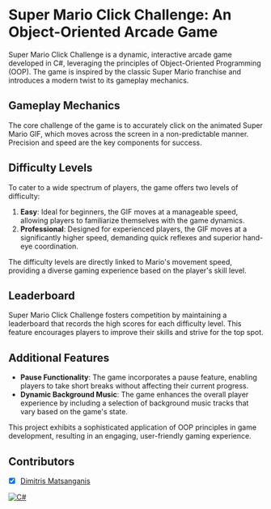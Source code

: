 # Super Mario Click Challenge: An Object-Oriented Arcade Game

Super Mario Click Challenge is a dynamic, interactive arcade game developed in C#, leveraging the principles of Object-Oriented Programming (OOP). The game is inspired by the classic Super Mario franchise and introduces a modern twist to its gameplay mechanics.

## Gameplay Mechanics

The core challenge of the game is to accurately click on the animated Super Mario GIF, which moves across the screen in a non-predictable manner. Precision and speed are the key components for success.

## Difficulty Levels

To cater to a wide spectrum of players, the game offers two levels of difficulty:

1. **Easy**: Ideal for beginners, the GIF moves at a manageable speed, allowing players to familiarize themselves with the game dynamics.
2. **Professional**: Designed for experienced players, the GIF moves at a significantly higher speed, demanding quick reflexes and superior hand-eye coordination.

The difficulty levels are directly linked to Mario's movement speed, providing a diverse gaming experience based on the player's skill level.

## Leaderboard

Super Mario Click Challenge fosters competition by maintaining a leaderboard that records the high scores for each difficulty level. This feature encourages players to improve their skills and strive for the top spot.

## Additional Features

- **Pause Functionality**: The game incorporates a pause feature, enabling players to take short breaks without affecting their current progress.
- **Dynamic Background Music**: The game enhances the overall player experience by including a selection of background music tracks that vary based on the game's state.

This project exhibits a sophisticated application of OOP principles in game development, resulting in an engaging, user-friendly gaming experience.

## Contributors

- [x] [Dimitris Matsanganis](https://github.com/dmatsanganis)

[![C#](https://img.shields.io/badge/-C%23-239120?style=flat-square&logo=c-sharp&logoColor=white)](https://docs.microsoft.com/en-us/dotnet/csharp/)

